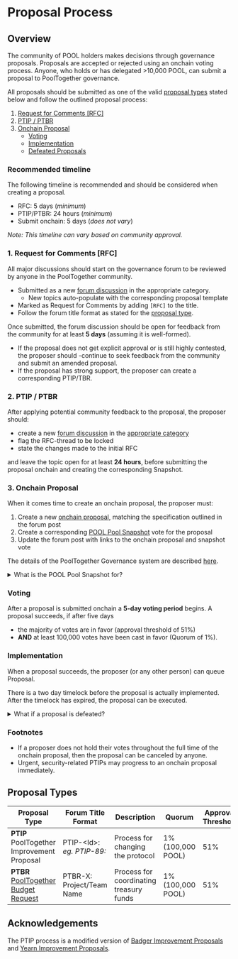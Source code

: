 # Proposal Process

## Overview

The community of POOL holders makes decisions through governance proposals. Proposals are accepted or rejected using an onchain voting process. Anyone, who holds or has delegated >10,000 POOL, can submit a proposal to PoolTogether governance.

All proposals should be submitted as one of the valid [proposal types](./#proposal-types) stated below and follow the outlined proposal process:

1. [Request for Comments \[RFC\]](./#1.-forum-post)
2. [PTIP / PTBR](./#2.-community-feedback)
3. [Onchain Proposal](./#4.-on-chain-proposal)
   * [Voting](./#voting)
   * [Implementation](./#implementation)
   * [Defeated Proposals](./#what-if-a-proposal-is-defeated)

### Recommended timeline

The following timeline is recommended and should be considered when creating a proposal.

* RFC: 5 days (_minimum_)
* PTIP/PTBR: 24 hours (_minimum_)
* Submit onchain: 5 days (_does not vary_)

_Note: This timeline can vary based on community approval._

### 1. Request for Comments \[RFC]

All major discussions should start on the governance forum to be reviewed by anyone in the PoolTogether community.&#x20;

* Submitted as a new [forum discussion](https://gov.pooltogether.com/) in the appropriate category.
  * New topics auto-populate with the corresponding proposal template
* Marked as Request for Comments by adding `[RFC]` to the title.
* Follow the forum title format as stated for the [proposal type](notion://www.notion.so/o/-M58QKDDuY724c-sqMF4/s/-MjVmQloS14HsmiACMUz-887967055/\~/changes/131/pooltogether/governance/proposal-process#proposal-types).

Once submitted, the forum discussion should be open for feedback from the community for at least **5 days** (assuming it is well-formed).

* If the proposal does not get explicit approval or is still highly contested, the proposer should -continue to seek feedback from the community and submit an amended proposal.
* If the proposal has strong support, the proposer can create a corresponding PTIP/TBR.

### 2. PTIP / PTBR

After applying potential community feedback to the proposal, the proposer should:

* create a new [forum discussion](https://gov.pooltogether.com/) in the [appropriate category](https://www.notion.so/626fb3991e824960a541fa6928c23420)
* flag the RFC-thread to be locked
* state the changes made to the initial RFC

and leave the topic open for at least **24 hours**, before submitting the proposal onchain and creating the corresponding Snapshot.

### 3. Onchain Proposal

When it comes time to create an onchain proposal, the proposer must:

1. Create a new [onchain proposal](https://vote.pooltogether.com/), matching the specification outlined in the forum post
2. Create a corresponding [POOL Pool Snapshot](https://snapshot.page/#/poolpool.pooltogether.eth) vote for the proposal
3. Update the forum post with links to the onchain proposal and snapshot vote

The details of the PoolTogether Governance system are described [here](../voting-and-delegation-101.md).

<details>

<summary>What is the POOL Pool Snapshot for?</summary>

The POOL Pool Snapshot allows POOL pool ticket holders to participate in proposal voting.&#x20;

This pool’s voting power is delegated to a multi-sig whose signers are community members. When there is an onchain proposal there must be a corresponding vote in the POOL Pool Snapshot. The multi-sig must vote according to the result of the POOL Pool Snapshot. [Learn more](../ppool-gasless-voting.md).

</details>

### Voting

After a proposal is submitted onchain a **5-day voting period** begins. A proposal succeeds, if after five days

* the majority of votes are in favor (approval threshold of 51%)
* **AND** at least 100,000 votes have been cast in favor (Quorum of 1%).

### Implementation

When a proposal succeeds, the proposer (or any other person) can queue Proposal.

There is a two day timelock before the proposal is actually implemented. After the timelock has expired, the proposal can be executed.

<details>

<summary>What if a proposal is defeated?</summary>

In case a proposal does not pass a governance vote, the proposal will not be executed. If the proposer wishes to iterate on a proposal that has been rejected, they should:

1. Create a new proposal thread on the Forum.
2. Include a link to the first proposal that did not pass.
3. Clearly identify what has changed in the new proposal.

</details>

### Footnotes

* If a proposer does not hold their votes throughout the full time of the onchain proposal, then the proposal can be canceled by anyone.
* Urgent, security-related PTIPs may progress to an onchain proposal immediately.

## Proposal Types

<table><thead><tr><th>Proposal Type </th><th>Forum Title Format</th><th>Description</th><th>Quorum</th><th>Approval Threshold</th><th data-hidden></th></tr></thead><tbody><tr><td><strong>PTIP</strong> <br>PoolTogether Improvement Proposal</td><td>PTIP-&#x3C;Id>: <br><em>eg. PTIP-89:</em></td><td>Process for changing the protocol </td><td>1% (100,000 POOL)</td><td>51%</td><td></td></tr><tr><td><strong>PTBR</strong> <br><a href="pt-budget-requests.md">PoolTogether Budget Request</a></td><td>PTBR-X: Project/Team Name</td><td>Process for coordinating treasury funds</td><td>1% (100,000 POOL)</td><td>51%</td><td></td></tr></tbody></table>

## **Acknowledgements**

The PTIP process is a modified version of [Badger Improvement Proposals](https://forum.badger.finance/t/about-the-bip-badger-improvement-proposals-category/20) and [Yearn Improvement Proposals](https://github.com/yearn/YIPS/blob/master/yip-X.md).
